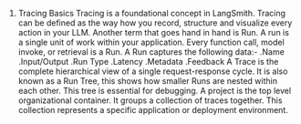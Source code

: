 1. Tracing Basics
   Tracing is a foundational concept in LangSmith. Tracing can be defined as the way how you record, structure and visualize
   every action in your LLM. Another term that goes hand in hand is Run. A run is a single unit of work within your application.
   Every function call, model invoke, or retrieval is a Run.
   A Run captures the following data:-
     .Name
     .Input/Output
     .Run Type
     .Latency
     .Metadata
     .Feedback
   A Trace is the complete hierarchical view of a single request-response cycle. It is also known as a Run Tree, this shows how smaller Runs
   are nested within each other. This tree is essential for debugging.
   A project is the top level organizational container. It groups a collection of traces together. This collection represents a
   specific application or deployment environment. 
